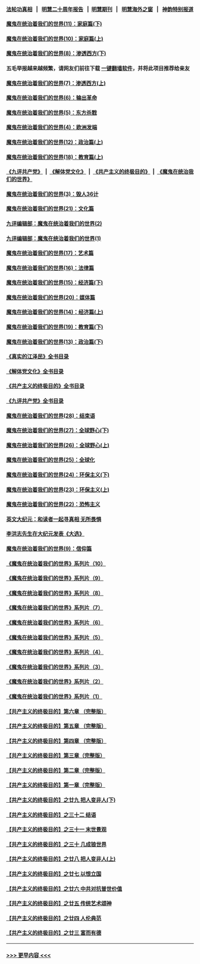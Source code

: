 #### [法轮功真相](https://github.com/gfw-breaker/truth/blob/master/README.md?t=0) &nbsp;&nbsp;|&nbsp;&nbsp; [明慧二十周年报告](https://github.com/gfw-breaker/mh-reports/blob/master/README.md?t=0) &nbsp;&nbsp;|&nbsp;&nbsp;[明慧期刊](https://github.com/gfw-breaker/mh-qikan) &nbsp;&nbsp;|&nbsp;&nbsp; [明慧海外之窗](https://github.com/gfw-breaker/mh-news/blob/master/README.md?t=0) &nbsp;&nbsp;|&nbsp;&nbsp; [神韵特别报道](https://github.com/gfw-breaker/mh-news/blob/master/shenyun.md?t=0)
#### [魔鬼在统治着我们的世界(11)：家庭篇(下)](../pages/nsc422/n10440961.md?t=12120750) 
#### [魔鬼在统治着我们的世界(10)：家庭篇(上)](../pages/nsc422/n10435448.md?t=12120750) 
#### [魔鬼在统治着我们的世界(8)：渗透西方(下)](../pages/nsc422/n10429603.md?t=12120750) 
#### 五毛举报越来越频繁，请网友们前往下载 [一键翻墙软件](https://github.com/gfw-breaker/ssr-accounts)，并将此项目推荐给亲友
#### [魔鬼在统治着我们的世界(7)：渗透西方(上)](../pages/nsc422/n10426013.md?t=12120750) 
#### [魔鬼在统治着我们的世界(6)：输出革命](../pages/nsc422/n10421536.md?t=12120750) 
#### [魔鬼在统治着我们的世界(5)：东方杀戮](../pages/nsc422/n10417707.md?t=12120750) 
#### [魔鬼在统治着我们的世界(4)：欧洲发端](../pages/nsc422/n10414890.md?t=12120750) 
#### [魔鬼在统治着我们的世界(12)：政治篇(上)](../pages/nsc422/n10444576.md?t=12120750) 
#### [魔鬼在统治着我们的世界(18)：教育篇(上)](../pages/nsc422/n10526970.md?t=12120750) 
#### [《九评共产党》](https://github.com/begood0513/9ping.md/blob/master/README.md) &nbsp;|&nbsp; [《解体党文化》](../../../../jtdwh.md/blob/master/README.md)  &nbsp;|&nbsp; [《共产主义的终极目的》](../../../../gczydzjmd.md/blob/master/README.md) &nbsp;|&nbsp; [《魔鬼在统治我们的世界》](../../../../mgztzwmdsj.md/blob/master/README.md) 
#### [魔鬼在统治着我们的世界(3)：毁人36计](../pages/nsc422/n10411583.md?t=12120750) 
#### [魔鬼在统治着我们的世界(21)：文化篇](../pages/nsc422/n10597706.md?t=12120750) 
#### [九评编辑部：魔鬼在统治着我们的世界(2)](../pages/nsc422/n10410036.md?t=12120750) 
#### [九评编辑部：魔鬼在统治着我们的世界(1)](../pages/nsc422/n10406825.md?t=12120750) 
#### [魔鬼在统治着我们的世界(17)：艺术篇](../pages/nsc422/n10499093.md?t=12120750) 
#### [魔鬼在统治着我们的世界(16)：法律篇](../pages/nsc422/n10485969.md?t=12120750) 
#### [魔鬼在统治着我们的世界(15)：经济篇(下)](../pages/nsc422/n10469975.md?t=12120750) 
#### [魔鬼在统治着我们的世界(20)：媒体篇](../pages/nsc422/n10586579.md?t=12120750) 
#### [魔鬼在统治着我们的世界(14)：经济篇(上)](../pages/nsc422/n10457370.md?t=12120750) 
#### [魔鬼在统治着我们的世界(19)：教育篇(下)](../pages/nsc422/n10564808.md?t=12120750) 
#### [魔鬼在统治着我们的世界(13)：政治篇(下)](../pages/nsc422/n10448270.md?t=12120750) 
#### [《真实的江泽民》全书目录](../pages/nsc422/n13721399.md?t=12120750) 
#### [《解体党文化》全书目录](../pages/nsc422/n13721157.md?t=12120750) 
#### [《共产主义的终极目的》全书目录](../pages/nsc422/n13721048.md?t=12120750) 
#### [《九评共产党》全书目录](../pages/nsc422/n13708085.md?t=12120750) 
#### [魔鬼在统治着我们的世界(28)：结束语](../pages/nsc422/n10936246.md?t=12120750) 
#### [魔鬼在统治着我们的世界(27)：全球野心(下)](../pages/nsc422/n10928319.md?t=12120750) 
#### [魔鬼在统治着我们的世界(26)：全球野心(上)](../pages/nsc422/n10900318.md?t=12120750) 
#### [魔鬼在统治着我们的世界(25)：全球化](../pages/nsc422/n10788205.md?t=12120750) 
#### [魔鬼在统治着我们的世界(24)：环保主义(下)](../pages/nsc422/n10695307.md?t=12120750) 
#### [魔鬼在统治着我们的世界(23)：环保主义(上)](../pages/nsc422/n10688613.md?t=12120750) 
#### [魔鬼在统治着我们的世界(22)：恐怖主义](../pages/nsc422/n10614727.md?t=12120750) 
#### [英文大纪元：和读者一起寻真相 无所畏惧](../pages/nsc422/n12542027.md?t=12120750) 
#### [李洪志先生在大纪元发表《大选》](../pages/nsc422/n12534746.md?t=12120750) 
#### [魔鬼在统治着我们的世界(9)：信仰篇](../pages/nsc422/n10432159.md?t=12120750) 
#### [《魔鬼在统治着我们的世界》系列片（10）](../pages/nsc422/n12292670.md?t=12120750) 
#### [《魔鬼在统治着我们的世界》系列片（9）](../pages/nsc422/n12290859.md?t=12120750) 
#### [《魔鬼在统治着我们的世界》系列片（8）](../pages/nsc422/n12287445.md?t=12120750) 
#### [《魔鬼在统治着我们的世界》系列片（7）](../pages/nsc422/n12283425.md?t=12120750) 
#### [《魔鬼在统治着我们的世界》系列片（6）](../pages/nsc422/n12282314.md?t=12120750) 
#### [《魔鬼在统治着我们的世界》系列片（5）](../pages/nsc422/n12281419.md?t=12120750) 
#### [《魔鬼在统治着我们的世界》系列片（4）](../pages/nsc422/n12274024.md?t=12120750) 
#### [《魔鬼在统治着我们的世界》系列片（3）](../pages/nsc422/n12271322.md?t=12120750) 
#### [《魔鬼在统治着我们的世界》系列片（2）](../pages/nsc422/n12269049.md?t=12120750) 
#### [《魔鬼在统治着我们的世界》系列片（1）](../pages/nsc422/n12267575.md?t=12120750) 
#### [【共产主义的终极目的】第六章 （完整版）](../pages/nsc422/n11428913.md?t=12120750) 
#### [【共产主义的终极目的】第五章 （完整版）](../pages/nsc422/n11428912.md?t=12120750) 
#### [【共产主义的终极目的】第四章 （完整版）](../pages/nsc422/n11428907.md?t=12120750) 
#### [【共产主义的终极目的】第三章（完整版）](../pages/nsc422/n11428848.md?t=12120750) 
#### [【共产主义的终极目的】第二章（完整版）](../pages/nsc422/n11428831.md?t=12120750) 
#### [【共产主义的终极目的】第一章（完整版）](../pages/nsc422/n11417651.md?t=12120750) 
#### [【共产主义的终极目的】之廿九 把人变非人(下)](../pages/nsc422/n11344140.md?t=12120750) 
#### [【共产主义的终极目的】之三十二 结语](../pages/nsc422/n11360535.md?t=12120750) 
#### [【共产主义的终极目的】之三十一 末世景观](../pages/nsc422/n11351129.md?t=12120750) 
#### [【共产主义的终极目的】之三十 几成狼世界](../pages/nsc422/n11348280.md?t=12120750) 
#### [【共产主义的终极目的】之廿八 把人变非人(上)](../pages/nsc422/n11340492.md?t=12120750) 
#### [【共产主义的终极目的】之廿七 以恨立国](../pages/nsc422/n11336944.md?t=12120750) 
#### [【共产主义的终极目的】之廿六 中共对抗普世价值](../pages/nsc422/n11324785.md?t=12120750) 
#### [【共产主义的终极目的】之廿五 传统艺术颂神](../pages/nsc422/n11296396.md?t=12120750) 
#### [【共产主义的终极目的】之廿四 人伦典范](../pages/nsc422/n11296397.md?t=12120750) 
#### [【共产主义的终极目的】之廿三 富而有德](../pages/nsc422/n11283598.md?t=12120750) 

----
#### [ >>> 更早内容 <<< ](../indexes/nsc422-earlier.md)
